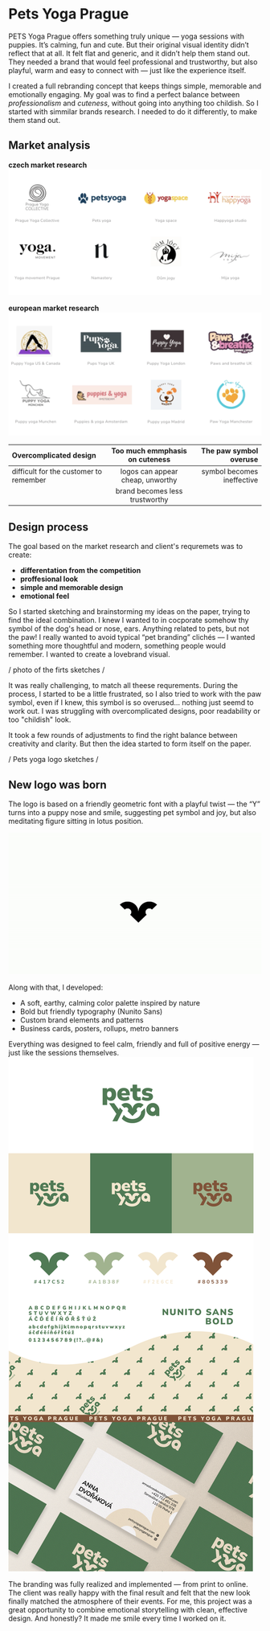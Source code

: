 # Pets Yoga Prague

PETS Yoga Prague offers something truly unique — yoga sessions with puppies. It’s calming, fun and cute. But their original visual identity didn’t reflect that at all. It felt flat and generic, and it didn’t help them stand out.
They needed a brand that would feel professional and trustworthy, but also playful, warm and easy to connect with — just like the experience itself.

I created a full rebranding concept that keeps things simple, memorable and emotionally engaging. My goal was to find a perfect balance between *professionalism* and *cuteness*, without going into anything too childish.
So I started with simmilar brands research. I needed to do it differently, to make them stand out.

## Market analysis

**czech market research**
![czech market research](czech_research.png)

**european market research**
![european market research](europe_research.png)

| Overcomplicated design      | Too much emmphasis on cuteness | The paw symbol overuse     |
| :---        |    :----:   |          ---: |
| difficult for the customer to remember      | logos can appear cheap, unworthy       | symbol becomes ineffective   |
|    | brand becomes less trustworthy        |       |

## Design process

The goal based on the market research and client's requremets was to create:

- **differentation from the competition**
- **proffesional look**
- **simple and memorable design**
- **emotional feel** 

So I started sketching and brainstorming my ideas on the paper, trying to find the ideal combination.
I knew I wanted to in cocporate somehow thy symbol of the dog's head or nose, ears. Anything related to pets, but not the paw! I really wanted to avoid typical “pet branding” clichés — I wanted something more thoughtful and modern, something people would remember. I wanted to create a lovebrand visual.

/ photo of the firts sketches /

It was really challenging, to match all theese requrements. During the process, I started to be a little frustrated, so I also tried to work with the paw symbol, even if I knew, this symbol is so overused... nothing just seemd to work out. I was struggling with overcomplicated designs, poor readability or too "childish" look.

It took a few rounds of adjustments to find the right balance between creativity and clarity. But then the idea started to form itself on the paper.

/ Pets yoga logo sketches /

## New logo was born

The logo is based on a friendly geometric font with a playful twist — the “Y” turns into a puppy nose and smile, suggesting pet symbol and joy, but also meditating figure sitting in lotus position. 

![PYP animation](PetsYogaAnimation-ezgif.com-video-to-gif-converter.gif)

Along with that, I developed:

- A soft, earthy, calming color palette inspired by nature
- Bold but friendly typography (Nunito Sans)
- Custom brand elements and patterns
- Business cards, posters, rollups, metro banners

Everything was designed to feel calm, friendly and full of positive energy — just like the sessions themselves.
![PYP outcome](PYP_outcome.png)

The branding was fully realized and implemented — from print to online. The client was really happy with the final result and felt that the new look finally matched the atmosphere of their events.
For me, this project was a great opportunity to combine emotional storytelling with clean, effective design. And honestly? It made me smile every time I worked on it.
